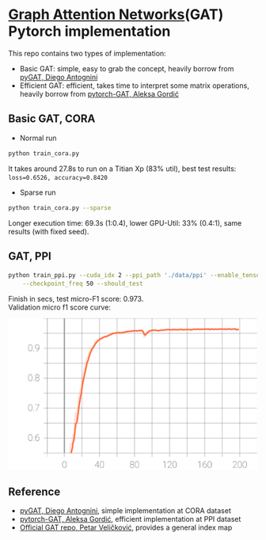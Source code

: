 # [Graph Attention Networks](https://arxiv.org/abs/1710.10903)(GAT) Pytorch implementation
This repo contains two types of implementation:
* Basic GAT: simple, easy to grab the concept, heavily borrow from [pyGAT, Diego Antognini](https://github.com/Diego999/pyGAT)
* Efficient GAT: efficient, takes time to interpret some matrix operations, heavily borrow from [pytorch-GAT, Aleksa Gordić](https://github.com/gordicaleksa/pytorch-GAT)


## Basic GAT, CORA
* Normal run
```bash
python train_cora.py
```
It takes around 27.8s to run on a Titian Xp (83% util), best test results: ```loss=0.6526, accuracy=0.8420```

* Sparse run
```bash
python train_cora.py --sparse
```
Longer execution time: 69.3s (1:0.4), lower GPU-Util: 33% (0.4:1), same results (with fixed seed).


## GAT, PPI
```bash
python train_ppi.py --cuda_idx 2 --ppi_path './data/ppi' --enable_tensorboard \
    --checkpoint_freq 50 --should_test
```
Finish in secs, test micro-F1 score: 0.973. \
Validation micro f1 score curve:
<p align="center">
<img src="val_micro_f1.svg" width="1000">
</p>


## Reference
* [pyGAT, Diego Antognini](https://github.com/Diego999/pyGAT), simple implementation at CORA dataset
* [pytorch-GAT, Aleksa Gordić](https://github.com/gordicaleksa/pytorch-GAT), efficient implementation at PPI dataset
* [Official GAT repo, Petar Veličković](https://github.com/PetarV-/GAT), provides a general index map